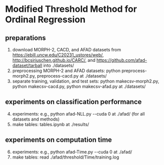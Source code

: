 # Modified Threshold Method for Ordinal Regression

## preparations
1. download MORPH-2, CACD, and AFAD datasets from https://ebill.uncw.edu/C20231_ustores/web/, http://bcsiriuschen.github.io/CARC/, and https://github.com/afad-dataset/tarball into ./datasets/
2. preprocessing MORPH-2 and AFAD datasets: python preprocess-morph2.py, preprocess-cacd.py at ./datasets/
3. separate training, validation, and test sets: python makecsv-morph2.py, python makecsv-cacd.py, python makecsv-afad.py at ./datasets/

## experiments on classification performance
4. experiments: e.g., python afad-NLL.py --cuda 0 at ./afad/ (for all datasets and methods)
5. make tables: tables.ipynb at ./results/

## experiments on computation time
6. experiments: e.g., python afad-Time.py --cuda 0 at ./afad/
7. make tables: read ./afad/threshold/Time/training.log